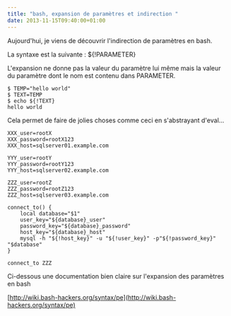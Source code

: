```yaml
---
title: "bash, expansion de paramètres et indirection "
date: 2013-11-15T09:40:00+01:00
---
```

Aujourd'hui, je viens de découvrir l'indirection de paramètres en bash.

La syntaxe est la suivante : ${!PARAMETER}

L'expansion ne donne pas la valeur du paramètre lui même mais la valeur du paramètre dont le nom est contenu dans PARAMETER.


```
$ TEMP="hello world"
$ TEXT=TEMP
$ echo ${!TEXT}
hello world
```

Cela permet de faire de jolies choses comme ceci en s'abstrayant d'eval...


```
XXX_user=rootX
XXX_password=rootX123
XXX_host=sqlserver01.example.com

YYY_user=rootY
YYY_password=rootY123
YYY_host=sqlserver02.example.com

ZZZ_user=rootZ
ZZZ_password=rootZ123
ZZZ_host=sqlserver03.example.com

connect_to() {
    local database="$1"
    user_key="${database}_user"
    password_key="${database}_password"
    host_key="${database}_host"
    mysql -h "${!host_key}" -u "${!user_key}" -p"${!password_key}" "$database"
}

connect_to ZZZ
```

Ci-dessous une documentation bien claire sur l'expansion des paramètres en bash

[http://wiki.bash-hackers.org/syntax/pe](http://wiki.bash-hackers.org/syntax/pe)


